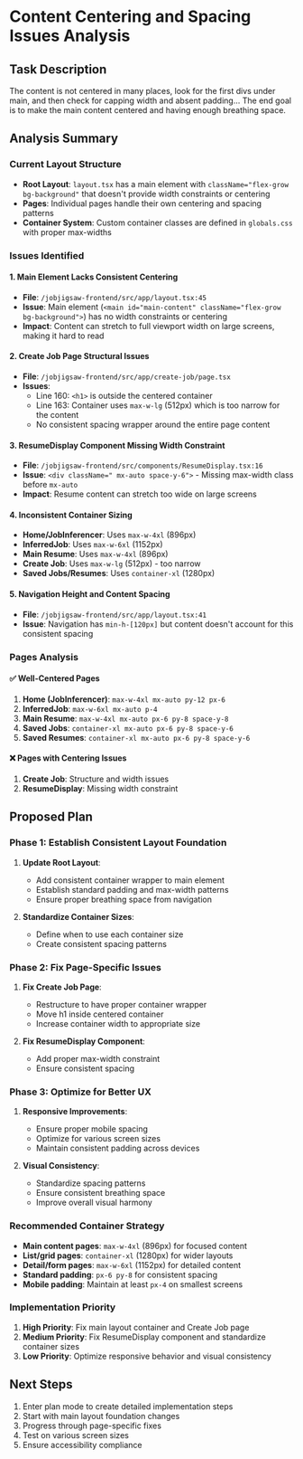 # Content Centering and Spacing Issues Analysis

## Task Description
The content is not centered in many places, look for the first divs under main, and then check for capping width and absent padding... The end goal is to make the main content centered and having enough breathing space.

## Analysis Summary

### Current Layout Structure
- **Root Layout**: `layout.tsx` has a main element with `className="flex-grow bg-background"` that doesn't provide width constraints or centering
- **Pages**: Individual pages handle their own centering and spacing patterns
- **Container System**: Custom container classes are defined in `globals.css` with proper max-widths

### Issues Identified

#### 1. Main Element Lacks Consistent Centering
- **File**: `/jobjigsaw-frontend/src/app/layout.tsx:45`
- **Issue**: Main element (`<main id="main-content" className="flex-grow bg-background">`) has no width constraints or centering
- **Impact**: Content can stretch to full viewport width on large screens, making it hard to read

#### 2. Create Job Page Structural Issues
- **File**: `/jobjigsaw-frontend/src/app/create-job/page.tsx`
- **Issues**:
  - Line 160: `<h1>` is outside the centered container
  - Line 163: Container uses `max-w-lg` (512px) which is too narrow for the content
  - No consistent spacing wrapper around the entire page content

#### 3. ResumeDisplay Component Missing Width Constraint
- **File**: `/jobjigsaw-frontend/src/components/ResumeDisplay.tsx:16`
- **Issue**: `<div className=" mx-auto space-y-6">` - Missing max-width class before `mx-auto`
- **Impact**: Resume content can stretch too wide on large screens

#### 4. Inconsistent Container Sizing
- **Home/JobInferencer**: Uses `max-w-4xl` (896px)
- **InferredJob**: Uses `max-w-6xl` (1152px)
- **Main Resume**: Uses `max-w-4xl` (896px)
- **Create Job**: Uses `max-w-lg` (512px) - too narrow
- **Saved Jobs/Resumes**: Uses `container-xl` (1280px)

#### 5. Navigation Height and Content Spacing
- **File**: `/jobjigsaw-frontend/src/app/layout.tsx:41`
- **Issue**: Navigation has `min-h-[120px]` but content doesn't account for this consistent spacing

### Pages Analysis

#### ✅ Well-Centered Pages
1. **Home (JobInferencer)**: `max-w-4xl mx-auto py-12 px-6`
2. **InferredJob**: `max-w-6xl mx-auto p-4`
3. **Main Resume**: `max-w-4xl mx-auto px-6 py-8 space-y-8`
4. **Saved Jobs**: `container-xl mx-auto px-6 py-8 space-y-6`
5. **Saved Resumes**: `container-xl mx-auto px-6 py-8 space-y-6`

#### ❌ Pages with Centering Issues
1. **Create Job**: Structure and width issues
2. **ResumeDisplay**: Missing width constraint

## Proposed Plan

### Phase 1: Establish Consistent Layout Foundation
1. **Update Root Layout**:
   - Add consistent container wrapper to main element
   - Establish standard padding and max-width patterns
   - Ensure proper breathing space from navigation

2. **Standardize Container Sizes**:
   - Define when to use each container size
   - Create consistent spacing patterns

### Phase 2: Fix Page-Specific Issues
1. **Fix Create Job Page**:
   - Restructure to have proper container wrapper
   - Move h1 inside centered container
   - Increase container width to appropriate size

2. **Fix ResumeDisplay Component**:
   - Add proper max-width constraint
   - Ensure consistent spacing

### Phase 3: Optimize for Better UX
1. **Responsive Improvements**:
   - Ensure proper mobile spacing
   - Optimize for various screen sizes
   - Maintain consistent padding across devices

2. **Visual Consistency**:
   - Standardize spacing patterns
   - Ensure consistent breathing space
   - Improve overall visual harmony

### Recommended Container Strategy
- **Main content pages**: `max-w-4xl` (896px) for focused content
- **List/grid pages**: `container-xl` (1280px) for wider layouts
- **Detail/form pages**: `max-w-6xl` (1152px) for detailed content
- **Standard padding**: `px-6 py-8` for consistent spacing
- **Mobile padding**: Maintain at least `px-4` on smallest screens

### Implementation Priority
1. **High Priority**: Fix main layout container and Create Job page
2. **Medium Priority**: Fix ResumeDisplay component and standardize container sizes
3. **Low Priority**: Optimize responsive behavior and visual consistency

## Next Steps
1. Enter plan mode to create detailed implementation steps
2. Start with main layout foundation changes
3. Progress through page-specific fixes
4. Test on various screen sizes
5. Ensure accessibility compliance